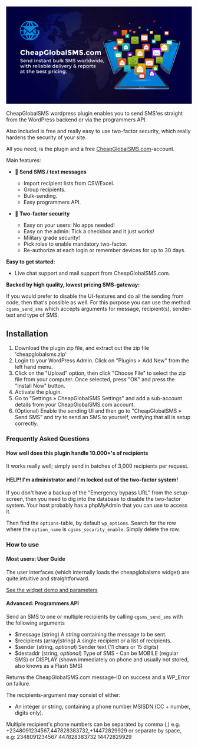 ![Cheap International Bulk SMS](cheapglobalsms/img/cheap-global-sms.png?raw=true "WordPress Bulk SMS Provider")

CheapGlobalSMS wordpress plugin enables you to send SMS'es straight from the WordPress backend or via the programmers API.

Also included is free and really easy to use two-factor security, which really hardens the security of your site.

All you need, is the plugin and a free [CheapGlobalSMS.com](https://cheapglobalsms.com)-account.

Main features:

* **📱 Send SMS / text messages**
  * Import recipient lists from CSV/Excel.
  * Group recipients.
  * Bulk-sending.
  * Easy programmers API.

* **🔐 Two-factor security**
  * Easy on your users: No apps needed!
  * Easy on the admin: Tick a checkbox and it just works!
  * Military grade security!
  * Pick roles to enable mandatory two-factor.
  * Re-authorize at each login or remember devices for up to 30 days.


**Easy to get started:**

- Live chat support and mail support from CheapGlobalSMS.com.

**Backed by high quality, lowest pricing SMS-gateway:**

If you would prefer to disable the UI-features and do all the sending from code, then that's possible as well. For this purpose you can use the method `cgsms_send_sms` which accepts arguments for message, recipient(s), sender-text and type of SMS.


## Installation ##

1. 	Download the plugin zip file, and extract out the zip file 'cheapglobalsms.zip'
2. 	Login to your WordPress Admin. Click on "Plugins > Add New" from the left hand menu.
3.  Click on the "Upload" option, then click "Choose File" to select the zip file from your computer. Once selected, press "OK" and press the "Install Now" button.
4.  Activate the plugin.
5. Go to "Settings » CheapGlobalSMS Settings" and add a sub-account details from your CheapGlobalSMS.com account.
6. (Optional) Enable the sending UI and then go to "CheapGlobalSMS » Send SMS" and try to send an SMS to yourself, verifying that all is setup correctly.


### Frequently Asked Questions ###

#### How well does this plugin handle 10.000+'s of recipients ####

It works really well; simply send in batches of 3,000 recipients per request. 

#### HELP! I'm administrator and I'm locked out of the two-factor system! ####

If you don't have a backup of the "Emergency bypass URL" from the setup-screen, then you need to dig into the database to disable the two-factor system. Your host probably has a phpMyAdmin that you can use to access it.

Then find the `options`-table, by default `wp_options`. Search for the row where the `option_name` is `cgsms_security_enable`. Simply delete the row.


### How to use ###

#### Most users: User Guide ####

The user interfaces (which internally loads the cheapglobalsms widget) are quite intuitive and straightforward.

[See the widget demo and parameters](https://cheapglobalsms.com/widget)


#### Advanced: Programmers API ####

Send an SMS to one or multiple recipients by calling `cgsms_send_sms` with the following arguments

- $message (string) A string containing the message to be sent.
- $recipients (array|string) A single recipient or a list of recipients.
- $sender (string, *optional*) Sender text (11 chars or 15 digits)
- $destaddr (string, *optional*) Type of SMS - Can be MOBILE (regular SMS) or DISPLAY (shown immediately on phone and usually not stored, also knows as a Flash SMS)

Returns the CheapGlobalSMS.com message-ID on success and a WP_Error on failure.

The recipients-argument may consist of either:

- An integer or string, containing a phone number MSISDN (CC + number, digits only).

Multiple recipient's phone numbers can be separated by comma (,) e.g.
+2348091234567,447828383732,+14472829929
or separate by space, e.g:
2348091234567 447828383732 14472829929
